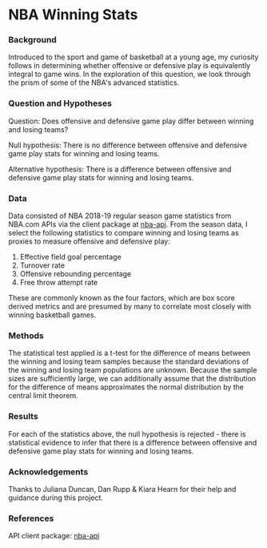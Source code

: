 # NBA Winning Stats

### Background

Introduced to the sport and game of basketball at a young age, my curiosity follows in determining whether offensive or defensive play is equivalently integral to game wins. In the exploration of this question, we look through the prism of some of the NBA's advanced statistics.  

### Question and Hypotheses

Question: Does offensive and defensive game play differ between winning and losing teams?

Null hypothesis: There is no difference between offensive and defensive game play stats for winning and losing teams.

Alternative hypothesis: There is a difference between offensive and defensive game play stats for winning and losing teams.

### Data

Data consisted of NBA 2018-19 regular season game statistics from NBA.com APIs via the client package at [nba-api](https://pypi.org/project/nba-api/). From the season data, I select the following statistics to compare winning and losing teams as proxies to measure offensive and defensive play:

1. Effective field goal percentage
1. Turnover rate
1. Offensive rebounding percentage
1. Free throw attempt rate 

These are commonly known as the four factors, which are box score derived metrics and are presumed by many to correlate most closely with winning basketball games.

### Methods

The statistical test applied is a t-test for the difference of means between the winning and losing team samples because the standard deviations of the winning and losing team populations are unknown. Because the sample sizes are sufficiently large, we can additionally assume that the distribution for the difference of means approximates the normal distribution by the central limit theorem.

### Results

For each of the statistics above, the null hypothesis is rejected - there is statistical evidence to infer that there is a difference between offensive and defensive game play stats for winning and losing teams.

### Acknowledgements

Thanks to Juliana Duncan, Dan Rupp & Kiara Hearn for their help and guidance during this project.

### References
API client package: [nba-api](https://pypi.org/project/nba-api/)
